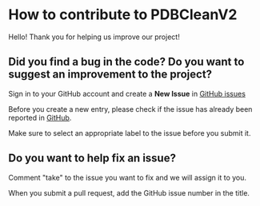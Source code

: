 # How to contribute to PDBCleanV2

Hello! Thank you for helping us improve our project!

## Did you find a bug in the code? Do you want to suggest an improvement to the project?

Sign in to your GitHub account and create a **New Issue** in [GitHub issues](https://github.com/fatipardo/PDBClean-0.0.2/issues)

Before you create a new entry, please check if the issue has already been reported in [GitHub](https://github.com/fatipardo/PDBClean-0.0.2/issues).

Make sure to select an appropriate label to the issue before you submit it.


## Do you want to help fix an issue? 

Comment "take" to the issue you want to fix and we will assign it to you.

When you submit a pull request, add the GitHub issue number in the title. 



